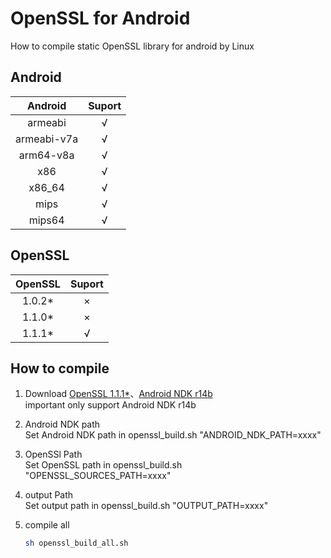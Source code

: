# OpenSSL for Android
How to compile static OpenSSL library for android by Linux

## Android
| Android | Suport |
| :-: | :-: |
| armeabi | √ |
| armeabi-v7a | √ |
| arm64-v8a | √ |
| x86 | √ |
| x86_64 | √ |
| mips | √ |
| mips64 | √ |

## OpenSSL
| OpenSSL | Suport |
| :-: | :-: |
| 1.0.2* | × |
| 1.1.0* | × |
| 1.1.1* | √ |

## How to compile
1. Download [OpenSSL 1.1.1*](https://www.openssl.org/source/)、[Android NDK r14b](https://developer.android.google.cn/ndk/downloads/index.html)  
important only support Android NDK r14b  

2. Android NDK path  
Set Android NDK path in openssl_build.sh "ANDROID_NDK_PATH=xxxx"

3. OpenSSl Path  
Set OpenSSL path in openssl_build.sh "OPENSSL_SOURCES_PATH=xxxx"

4. output Path  
Set output path in openssl_build.sh "OUTPUT_PATH=xxxx"

5. compile all  
    ```bash
    sh openssl_build_all.sh
    ```